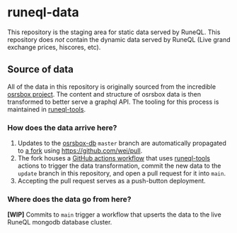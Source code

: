 # runeql-data

This repository is the staging area for static data served by RuneQL. 
This repository does *not* contain the dynamic data served by RuneQL (Live grand exchange prices, hiscores, etc).

## Source of data

All of the data in this repository is originally sourced from the incredible [osrsbox project](https://github.com/osrsbox/osrsbox-db). The content and structure of osrsbox data is then transformed to better serve a graphql API. The tooling for this process is maintained in [runeql-tools](https://github.com/schmidlidev/runeql-tools).

### How does the data arrive here?
1. Updates to the [osrsbox-db](https://github.com/osrsbox/osrsbox-db) `master` branch are automatically propagated to [a fork](https://github.com/schmidlidev/osrsbox-db) using https://github.com/wei/pull.
2. The fork houses a [GitHub actions workflow](https://github.com/schmidlidev/osrsbox-db/blob/master/.github/workflows/runeql-data-update.yml) that uses [runeql-tools](https://github.com/schmidlidev/runeql-tools) actions to trigger the data transformation, commit the new data to the `update` branch in this repository, and open a pull request for it into `main`.
3. Accepting the pull request serves as a push-button deployment.

### Where does the data go from here?
<b>[WIP]</b> Commits to `main` trigger a workflow that upserts the data to the live RuneQL mongodb database cluster. 
